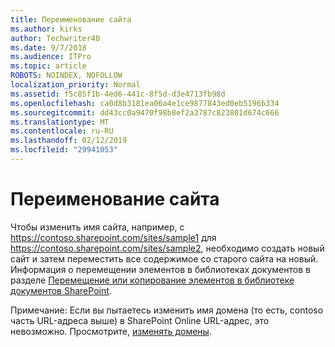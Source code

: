 ```yaml
---
title: Переименование сайта
ms.author: kirks
author: Techwriter40
ms.date: 9/7/2018
ms.audience: ITPro
ms.topic: article
ROBOTS: NOINDEX, NOFOLLOW
localization_priority: Normal
ms.assetid: f5c85f1b-4ed6-441c-8f5d-d3e4713fb98d
ms.openlocfilehash: ca0d8b3181ea06a4e1ce9877843ed0eb5196b334
ms.sourcegitcommit: dd43cc0a9470f98b8ef2a3787c823801d674c666
ms.translationtype: MT
ms.contentlocale: ru-RU
ms.lasthandoff: 02/12/2019
ms.locfileid: "29941053"
---
```

# <a name="rename-a-site"></a>Переименование сайта

Чтобы изменить имя сайта, например, с https://contoso.sharepoint.com/sites/sample1 для https://contoso.sharepoint.com/sites/sample2, необходимо создать новый сайт и затем переместить все содержимое со старого сайта на новый. Информация о перемещении элементов в библиотеках документов в разделе [Перемещение или копирование элементов в библиотеке документов SharePoint](https://go.microsoft.com/fwlink/?Linkid=2018691).
  
Примечание: Если вы пытаетесь изменить имя домена (то есть, contoso часть URL-адреса выше) в SharePoint Online URL-адрес, это невозможно. Просмотрите, [изменять домены](https://go.microsoft.com/fwlink/?Linkid=2018696).
  

